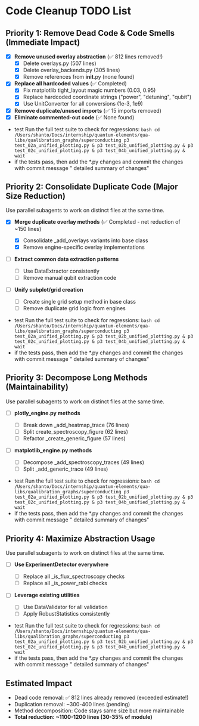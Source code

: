 # Code Cleanup TODO List

## Priority 1: Remove Dead Code & Code Smells (Immediate Impact)

- [x] **Remove unused overlay abstraction** (✅ 812 lines removed!)
  - [x] Delete overlays.py (507 lines)
  - [x] Delete overlay_backends.py (305 lines)
  - [x] Remove references from **init**.py (none found)
- [x] **Replace all hardcoded values** (✅ Completed)
  - [x] Fix matplotlib tight_layout magic numbers (0.03, 0.95)
  - [x] Replace hardcoded coordinate strings ("power", "detuning", "qubit")
  - [x] Use UnitConverter for all conversions (1e-3, 1e9)
- [x] **Remove duplicate/unused imports** (✅ 15 imports removed)
- [x] **Eliminate commented-out code** (✅ None found)

- test Run the full test suite to check for regressions:
  `bash cd /Users/shanto/Docs/internship/quantum-elements/qua-libs/qualibration_graphs/superconducting p3 test_02a_unified_plotting.py & p3 test_02b_unified_plotting.py & p3 test_02c_unified_plotting.py & p3 test_04b_unified_plotting.py & wait `
- if the tests pass, then add the \*.py changes and commit the changes with commit message "<work type> detailed summary of changes"

## Priority 2: Consolidate Duplicate Code (Major Size Reduction)

Use parallel subagents to work on distinct files at the same time.

- [x] **Merge duplicate overlay methods** (✅ Completed - net reduction of ~150 lines)
  - [x] Consolidate \_add_overlays variants into base class
  - [x] Remove engine-specific overlay implementations
- [ ] **Extract common data extraction patterns**
  - [ ] Use DataExtractor consistently
  - [ ] Remove manual qubit extraction code
- [ ] **Unify subplot/grid creation**

  - [ ] Create single grid setup method in base class
  - [ ] Remove duplicate grid logic from engines

- test Run the full test suite to check for regressions:
  `bash cd /Users/shanto/Docs/internship/quantum-elements/qua-libs/qualibration_graphs/superconducting p3 test_02a_unified_plotting.py & p3 test_02b_unified_plotting.py & p3 test_02c_unified_plotting.py & p3 test_04b_unified_plotting.py & wait `
- if the tests pass, then add the \*.py changes and commit the changes with commit message "<work type> detailed summary of changes"

## Priority 3: Decompose Long Methods (Maintainability)

Use parallel subagents to work on distinct files at the same time.

- [ ] **plotly_engine.py methods**
  - [ ] Break down \_add_heatmap_trace (76 lines)
  - [ ] Split create_spectroscopy_figure (62 lines)
  - [ ] Refactor \_create_generic_figure (57 lines)
- [ ] **matplotlib_engine.py methods**

  - [ ] Decompose \_add_spectroscopy_traces (49 lines)
  - [ ] Split \_add_generic_trace (49 lines)

- test Run the full test suite to check for regressions:
  `bash cd /Users/shanto/Docs/internship/quantum-elements/qua-libs/qualibration_graphs/superconducting p3 test_02a_unified_plotting.py & p3 test_02b_unified_plotting.py & p3 test_02c_unified_plotting.py & p3 test_04b_unified_plotting.py & wait `
- if the tests pass, then add the \*.py changes and commit the changes with commit message "<work type> detailed summary of changes"

## Priority 4: Maximize Abstraction Usage

Use parallel subagents to work on distinct files at the same time.

- [ ] **Use ExperimentDetector everywhere**
  - [ ] Replace all \_is_flux_spectroscopy checks
  - [ ] Replace all \_is_power_rabi checks
- [ ] **Leverage existing utilities**

  - [ ] Use DataValidator for all validation
  - [ ] Apply RobustStatistics consistently

- test Run the full test suite to check for regressions:
  `bash cd /Users/shanto/Docs/internship/quantum-elements/qua-libs/qualibration_graphs/superconducting p3 test_02a_unified_plotting.py & p3 test_02b_unified_plotting.py & p3 test_02c_unified_plotting.py & p3 test_04b_unified_plotting.py & wait `
- if the tests pass, then add the \*.py changes and commit the changes with commit message "<work type> detailed summary of changes"

## Estimated Impact

- Dead code removal: ✅ 812 lines already removed (exceeded estimate!)
- Duplication removal: ~300-400 lines (pending)
- Method decomposition: Code stays same size but more maintainable
- **Total reduction: ~1100-1200 lines (30-35% of module)**
